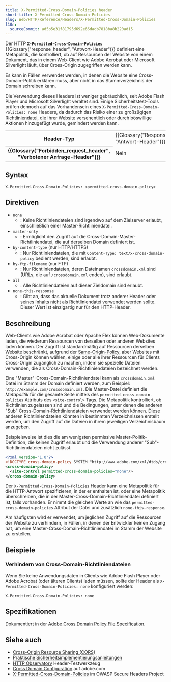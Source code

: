 ```yaml
---
title: X-Permitted-Cross-Domain-Policies header
short-title: X-Permitted-Cross-Domain-Policies
slug: Web/HTTP/Reference/Headers/X-Permitted-Cross-Domain-Policies
l10n:
  sourceCommit: ad5b5e31f81795d692e66dadb7818ba8b220ad15
---
```


Der HTTP **`X-Permitted-Cross-Domain-Policies`** {{Glossary("response_header", "Antwort-Header")}} definiert eine Metapolitik, die kontrolliert, ob auf Ressourcen der Website von einem Dokument, das in einem Web-Client wie Adobe Acrobat oder Microsoft Silverlight läuft, über Cross-Origin zugegriffen werden kann.

Es kann in Fällen verwendet werden, in denen die Website eine Cross-Domain-Politik erklären muss, aber nicht in das Stammverzeichnis der Domain schreiben kann.

Die Verwendung dieses Headers ist weniger gebräuchlich, seit Adobe Flash Player und Microsoft Silverlight veraltet sind. Einige Sicherheitstest-Tools prüfen dennoch auf das Vorhandensein eines `X-Permitted-Cross-Domain-Policies: none` Headers, da dadurch das Risiko einer zu großzügigen Richtliniendatei, die Ihrer Website versehentlich oder durch böswillige Aktionen hinzugefügt wurde, gemindert werden kann.

<table class="properties">
  <tbody>
    <tr>
      <th scope="row">Header-Typ</th>
      <td>{{Glossary("Response_header", "Antwort-Header")}}</td>
    </tr>
    <tr>
      <th scope="row">{{Glossary("Forbidden_request_header", "Verbotener Anfrage-Header")}}</th>
      <td>Nein</td>
    </tr>
  </tbody>
</table>

## Syntax

```http
X-Permitted-Cross-Domain-Policies: <permitted-cross-domain-policy>
```

## Direktiven

- `none`
  - : Keine Richtliniendateien sind irgendwo auf dem Zielserver erlaubt, einschließlich einer Master-Richtliniendatei.
- `master-only`
  - : Ermöglicht den Zugriff auf die Cross-Domain-Master-Richtliniendatei, die auf derselben Domain definiert ist.
- `by-content-type` (nur HTTP/HTTPS)
  - : Nur Richtliniendateien, die mit `Content-Type: text/x-cross-domain-policy` bedient werden, sind erlaubt.
- `by-ftp-filename` (nur FTP)
  - : Nur Richtliniendateien, deren Dateinamen `crossdomain.xml` sind (URLs, die auf `/crossdomain.xml` enden), sind erlaubt.
- `all`
  - : Alle Richtliniendateien auf dieser Zieldomain sind erlaubt.
- `none-this-response`
  - : Gibt an, dass das aktuelle Dokument trotz anderer Header oder seines Inhalts nicht als Richtliniendatei verwendet werden sollte.
    Dieser Wert ist einzigartig nur für den HTTP-Header.

## Beschreibung

Web-Clients wie Adobe Acrobat oder Apache Flex können Web-Dokumente laden, die wiederum Ressourcen von derselben oder anderen Websites laden können. Der Zugriff ist standardmäßig auf Ressourcen derselben Website beschränkt, aufgrund der [Same-Origin-Policy](/de/docs/Web/Security/Same-origin_policy), aber Websites mit Cross-Origin können wählen, einige oder alle ihrer Ressourcen für Clients Cross-Origin zugänglich zu machen, indem sie spezielle Dateien verwenden, die als Cross-Domain-Richtliniendateien bezeichnet werden.

Eine "Master"-Cross-Domain-Richtliniendatei kann als `crossdomain.xml` Datei im Stamm der Domain definiert werden, zum Beispiel: `http://example.com/crossdomain.xml`. Die Master-Datei definiert die _Metapolitik_ für die gesamte Seite mittels des `permitted-cross-domain-policies` Attributs des `<site-control>` Tags. Die Metapolitik kontrolliert, ob Richtlinien zugelassen sind und die Bedingungen, unter denen die anderen "Sub" Cross-Domain-Richtliniendateien verwendet werden können. Diese anderen Richtliniendateien könnten in bestimmten Verzeichnissen erstellt werden, um den Zugriff auf die Dateien in ihrem jeweiligen Verzeichnisbaum anzugeben.

Beispielsweise ist dies die am wenigsten permissive Master-Politik-Definition, die keinen Zugriff erlaubt und die Verwendung anderer "Sub"-Richtliniendateien nicht zulässt.

```xml
<?xml version="1.0"?>
<!DOCTYPE cross-domain-policy SYSTEM "http://www.adobe.com/xml/dtds/cross-domain-policy.dtd">
<cross-domain-policy>
  <site-control permitted-cross-domain-policies="none"/>
</cross-domain-policy>
```

Der `X-Permitted-Cross-Domain-Policies` Header kann eine Metapolitik für die HTTP-Antwort spezifizieren, in der er enthalten ist, oder eine Metapolitik überschreiben, die in der Master-Cross-Domain-Richtliniendatei definiert ist, falls vorhanden. Er nimmt die gleichen Werte an wie das `permitted-cross-domain-policies` Attribut der Datei und zusätzlich `none-this-response`.

Am häufigsten wird er verwendet, um jeglichen Zugriff auf die Ressourcen der Website zu verhindern, in Fällen, in denen der Entwickler keinen Zugang hat, um eine Master-Cross-Domain-Richtliniendatei im Stamm der Website zu erstellen.

## Beispiele

### Verhindern von Cross-Domain-Richtliniendateien

Wenn Sie keine Anwendungsdaten in Clients wie Adobe Flash Player oder Adobe Acrobat (oder älteren Clients) laden müssen, sollte der Header als `X-Permitted-Cross-Domain-Policies: none` konfiguriert werden:

```http
X-Permitted-Cross-Domain-Policies: none
```

## Spezifikationen

Dokumentiert in der [Adobe Cross Domain Policy File Specification](https://www.adobe.com/devnet-docs/acrobatetk/tools/AppSec/CrossDomain_PolicyFile_Specification.pdf).

## Siehe auch

- [Cross-Origin Resource Sharing (CORS)](/de/docs/Web/HTTP/Guides/CORS)
- [Praktische Sicherheitsimplementierungsanleitungen](/de/docs/Web/Security/Practical_implementation_guides)
- [HTTP Observatory](/en-US/observatory/) Header-Testwerkzeug
- [Cross Domain Configuration](https://www.adobe.com/devnet-docs/acrobatetk/tools/AppSec/xdomain.html) auf adobe.com
- [X-Permitted-Cross-Domain-Policies](https://github.com/OWASP/www-project-secure-headers/blob/master/tab_headers.md#x-permitted-cross-domain-policies) im OWASP Secure Headers Project
